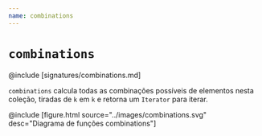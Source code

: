 ```yaml
---
name: combinations
---
```


# `combinations`

@include [signatures/combinations.md]

`combinations` calcula todas as combinações possíveis de elementos nesta coleção, tiradas de `k` em `k` e retorna um `Iterator` para iterar.

@include [figure.html source="../images/combinations.svg" desc="Diagrama de funções combinations"]
